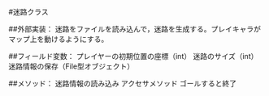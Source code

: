 #迷路クラス

##外部実装：
迷路をファイルを読み込んで，迷路を生成する。プレイキャラがマップ上を動けるようにする。

##フィールド変数：
プレイヤーの初期位置の座標（int）
迷路のサイズ（int）
迷路情報の保存（File型オブジェクト）


##メソッド：
迷路情報の読み込み
アクセサメソッド
ゴールすると終了